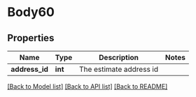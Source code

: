 # Body60

## Properties
Name | Type | Description | Notes
------------ | ------------- | ------------- | -------------
**address_id** | **int** | The estimate address id | 

[[Back to Model list]](../README.md#documentation-for-models) [[Back to API list]](../README.md#documentation-for-api-endpoints) [[Back to README]](../README.md)


